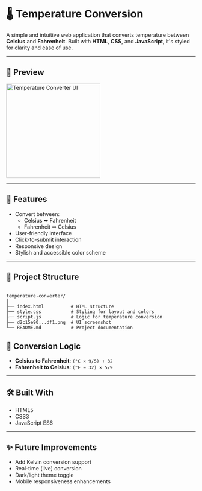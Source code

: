 # 🌡️ Temperature Conversion

A simple and intuitive web application that converts temperature between **Celsius** and **Fahrenheit**. Built with **HTML**, **CSS**, and **JavaScript**, it's styled for clarity and ease of use.

----

## 📸 Preview

<img src="assets/screenshot.png" alt="Temperature Converter UI" width="250"/>

---

## 🚀 Features

- Convert between:
  - Celsius ➡ Fahrenheit
  - Fahrenheit ➡ Celsius
- User-friendly interface
- Click-to-submit interaction
- Responsive design
- Stylish and accessible color scheme

---

## 📂 Project Structure

```

temperature-converter/
│
├── index.html          # HTML structure
├── style.css           # Styling for layout and colors
├── script.js           # Logic for temperature conversion
├── d2c15e90...df1.png  # UI screenshot
└── README.md           # Project documentation

````

## 📌 Conversion Logic

* **Celsius to Fahrenheit**: `(°C × 9/5) + 32`
* **Fahrenheit to Celsius**: `(°F − 32) × 5/9`

---

## 🛠️ Built With

* HTML5
* CSS3
* JavaScript ES6

----

## ✨ Future Improvements

* Add Kelvin conversion support
* Real-time (live) conversion
* Dark/light theme toggle
* Mobile responsiveness enhancements



